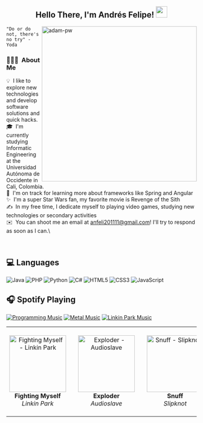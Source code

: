 <div align="center">
<h2> Hello There, I'm Andrés Felipe! <img src="https://github.com/abdoachhoubi/abdoachhoubi/blob/main/gifs/Hi.gif" width="30"></h2>
</div>
<p><img align="right" src="https://github.com/Adam-pw/Adam-pw/blob/main/animation_500_kxa883sd.gif" alt="adam-pw" width="410"/></p> 

    "Do or do not, there's no try" - Yoda

### 👨🏻‍💻 &nbsp;About Me

💡 &nbsp;I like to explore new technologies and develop software solutions and quick hacks.\
🎓 &nbsp;I'm currently studying Informatic Engineering at the Universidad Autónoma de Occidente in Cali, Colombia.\
🌱 &nbsp;I'm on track for learning more about frameworks like Spring and Angular\
✨ &nbsp;I'm a super Star Wars fan, my favorite movie is Revenge of the Sith\
✍️ &nbsp;In my free time, I dedicate myself to playing video games, studying new technologies or secondary activities\
✉️ &nbsp;You can shoot me an email at anfeli201111@gmail.com! I'll try to respond as soon as I can.\

<br>

## :computer: Languages
![Java](https://img.shields.io/badge/java-%23ED8B00.svg?style=for-the-badge&logo=openjdk&logoColor=white)
![PHP](https://img.shields.io/badge/php-%23777BB4.svg?style=for-the-badge&logo=php&logoColor=white)
![Python](https://img.shields.io/badge/python-3670A0?style=for-the-badge&logo=python&logoColor=ffdd54)
![C#](https://img.shields.io/badge/c%23-%23239120.svg?style=for-the-badge&logo=csharp&logoColor=white)
![HTML5](https://img.shields.io/badge/html5-%23E34F26.svg?style=for-the-badge&logo=html5&logoColor=white)
![CSS3](https://img.shields.io/badge/css3-%231572B6.svg?style=for-the-badge&logo=css3&logoColor=white)
![JavaScript](https://img.shields.io/badge/javascript-%23323330.svg?style=for-the-badge&logo=javascript&logoColor=%23F7DF1E)

## :headphones: Spotify Playing

[![Programming Music](https://img.shields.io/badge/Programming%20Music-%231DB954.svg?&style=for-the-badge&logo=spotify&logoColor=white)]() 
[![Metal Music](https://img.shields.io/badge/Metal%20Music-%231DB954.svg?&style=for-the-badge&logo=spotify&logoColor=white)]() 
[![Linkin Park Music](https://img.shields.io/badge/Linkin%20Park%20Music-%231DB954.svg?&style=for-the-badge&logo=spotify&logoColor=white)](https://open.spotify.com/artist/6XyY86QOPPrYVGvF9ch6wz?si=_yF1RbIGSS-pewv_jQJunw)

<table>
  <tr>
    <td align="center">
      <a href="https://open.spotify.com/track/5CVZeK7bOC9QxYcZ9gJ5X2" target="_blank">
        <img src="https://imgs.search.brave.com/-ZmixbUtEkvny1lnDuFVqz0Z8l9WuPBnmBi_NyRjw_o/rs:fit:860:0:0:0/g:ce/aHR0cHM6Ly9tZWRp/YS5ndWl0YXJjZW50/ZXIuY29tL2lzL2lt/YWdlL01NR1M3L00w/MjE5MDAwMDAwMDAw/MC0wMC02MDB4NjAw/LmpwZw" alt="Fighting Myself - Linkin Park" width="150">
      </a><br/>
      <b>Fighting Myself</b><br/><i>Linkin Park</i>
    </td>

  <td width="30"> </td>

 <td align="center">
      <a href="https://open.spotify.com/track/5CeRB3DKhs1orauuBd64qF?si=d9286525c58c4a09" target="_blank">
        <img src="https://imgs.search.brave.com/uh02UuhjQb75Hj7o9tbOd0GkbOqTCtI0Z60VEIwo318/rs:fit:860:0:0:0/g:ce/aHR0cHM6Ly9pbWFn/ZXMtbmEuc3NsLWlt/YWdlcy1hbWF6b24u/Y29tL2ltYWdlcy9J/LzgxODEwNnZTenhM/LmpwZw" alt="Exploder - Audioslave" width="150">
      </a><br/>
      <b>Exploder</b><br/><i>Audioslave</i>
    </td>
    
 <td width="30"> </td>
 
<td align="center">
      <a href="https://open.spotify.com/track/5CeRB3DKhs1orauuBd64qF?si=d9286525c58c4a09" target="_blank">
        <img src="https://imgs.search.brave.com/FG3Mp8SB8CNF7xKKa9NiIDzCy7lLtu5GeHzk2TlsH5k/rs:fit:860:0:0:0/g:ce/aHR0cHM6Ly9pMS5z/bmRjZG4uY29tL2Fy/dHdvcmtzLWppRkpG/Y01PN2hsVi0wLXQx/MDgweDEwODAuanBn" alt="Snuff - Slipknot" width="150">
      </a><br/>
      <b>Snuff</b><br/><i>Slipknot</i>
    </td>

<td width="30"> </td>
 
<td align="center">
      <a href="https://open.spotify.com/track/6XimI1O15wpfwUdrCnlrxo?si=86398d91e71243b4" target="_blank">
        <img src="https://imgs.search.brave.com/ZzSMxR69M9yP_PAL8NYsVPoNS8_Bqxb7PQLim81gV5A/rs:fit:860:0:0:0/g:ce/aHR0cHM6Ly9wcmV2/aWV3LnJlZGQuaXQv/YmVzdC1zb25nLW9u/LXRoZS1wb2lzb24t/djAtc2o4YTlldGV0/MGRmMS5qcGVnP3dp/ZHRoPTY0MCZjcm9w/PXNtYXJ0JmF1dG89/d2VicCZzPWRkM2M1/ZTQ5OTk5NTU1Njgx/OGMzM2RlNTU0OTI0/NzAxNWFlODYxMjE" alt="All these things I hate - Bullet for my Valentine" width="150">
      </a><br/>
      <b>All these things I hate</b><br/><i>Bullet for my Valentine</i>
    </td>

<td width="30"> </td>
 
<td align="center">
      <a href="https://open.spotify.com/track/24fWeFwEJQlce7B3grrgR1?si=396de54045b44cd2" target="_blank">
        <img src="https://imgs.search.brave.com/Iza0-mVn8cl3jMP-m87fmbVCPhXW8RgoGh35CalK2qU/rs:fit:860:0:0:0/g:ce/aHR0cHM6Ly9pLmRp/c2NvZ3MuY29tL2h3/ajkwQWFhNVRad2Jy/cnVJeTVkcVRuV21O/RXRPU0pjWWlEY2RD/S3dQSmcvcnM6Zml0/L2c6c20vcTo0MC9o/OjMwMC93OjMwMC9j/ek02THk5a2FYTmpi/MmR6L0xXUmhkR0Zp/WVhObExXbHQvWVdk/bGN5OVNMVEk1TkRn/eS9NekV0TVRNd09E/WTFPREExL05TNXFj/R1ZuLmpwZWc" alt="Deliver Us - In Flames" width="150">
      </a><br/>
      <b>Deliver Us</b><br/><i>In Flames</i>
    </td>
    
  </tr>
</table>


